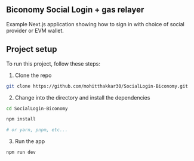 ## Biconomy Social Login + gas relayer

Example Next.js application showing how to sign in with choice of social provider or EVM wallet.

## Project setup

To run this project, follow these steps:

1. Clone the repo

```sh
git clone https://github.com/mohitthakkar30/SocialLogin-Biconomy.git
```

2.  Change into the directory and install the dependencies

```sh
cd SocialLogin-Biconomy

npm install

# or yarn, pnpm, etc...
```

3. Run the app

```sh
npm run dev
```